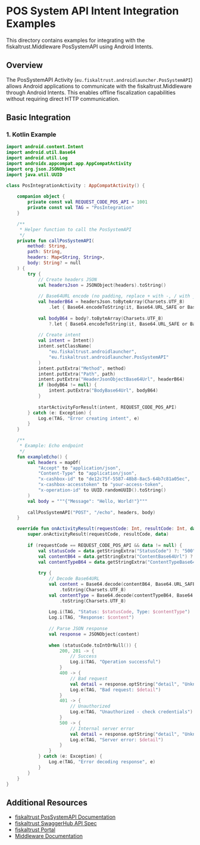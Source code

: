 # POS System API Intent Integration Examples

This directory contains examples for integrating with the fiskaltrust.Middleware PosSystemAPI using Android Intents.

## Overview

The PosSystemAPI Activity (`eu.fiskaltrust.androidlauncher.PosSystemAPI`) allows Android applications to communicate with the fiskaltrust.Middleware through Android Intents. This enables offline fiscalization capabilities without requiring direct HTTP communication.

## Basic Integration

### 1. Kotlin Example

```kotlin
import android.content.Intent
import android.util.Base64
import android.util.Log
import androidx.appcompat.app.AppCompatActivity
import org.json.JSONObject
import java.util.UUID

class PosIntegrationActivity : AppCompatActivity() {
    
    companion object {
        private const val REQUEST_CODE_POS_API = 1001
        private const val TAG = "PosIntegration"
    }

    /**
     * Helper function to call the PosSystemAPI
     */
    private fun callPosSystemAPI(
        method: String,
        path: String,
        headers: Map<String, String>,
        body: String? = null
    ) {
        try {
            // Create headers JSON
            val headersJson = JSONObject(headers).toString()
            
            // Base64URL encode (no padding, replace + with -, / with _)
            val headerB64 = headersJson.toByteArray(Charsets.UTF_8)
                .let { Base64.encodeToString(it, Base64.URL_SAFE or Base64.NO_PADDING or Base64.NO_WRAP) }
            
            val bodyB64 = body?.toByteArray(Charsets.UTF_8)
                ?.let { Base64.encodeToString(it, Base64.URL_SAFE or Base64.NO_PADDING or Base64.NO_WRAP) }
            
            // Create intent
            val intent = Intent()
            intent.setClassName(
                "eu.fiskaltrust.androidlauncher",
                "eu.fiskaltrust.androidlauncher.PosSystemAPI"
            )
            intent.putExtra("Method", method)
            intent.putExtra("Path", path)
            intent.putExtra("HeaderJsonObjectBase64Url", headerB64)
            if (bodyB64 != null) {
                intent.putExtra("BodyBase64Url", bodyB64)
            }
            
            startActivityForResult(intent, REQUEST_CODE_POS_API)
        } catch (e: Exception) {
            Log.e(TAG, "Error creating intent", e)
        }
    }

    /**
     * Example: Echo endpoint
     */
    fun exampleEcho() {
        val headers = mapOf(
            "Accept" to "application/json",
            "Content-Type" to "application/json",
            "x-cashbox-id" to "de12c75f-5587-48b8-8ac5-64b7c81a05ec",
            "x-cashbox-accesstoken" to "your-access-token",
            "x-operation-id" to UUID.randomUUID().toString()
        )
        val body = """{"Message": "Hello, World!"}"""
        
        callPosSystemAPI("POST", "/echo", headers, body)
    }

    override fun onActivityResult(requestCode: Int, resultCode: Int, data: Intent?) {
        super.onActivityResult(requestCode, resultCode, data)
        
        if (requestCode == REQUEST_CODE_POS_API && data != null) {
            val statusCode = data.getStringExtra("StatusCode") ?: "500"
            val contentB64 = data.getStringExtra("ContentBase64Url") ?: ""
            val contentTypeB64 = data.getStringExtra("ContentTypeBase64Url") ?: ""
            
            try {
                // Decode Base64URL
                val content = Base64.decode(contentB64, Base64.URL_SAFE or Base64.NO_PADDING or Base64.NO_WRAP)
                    .toString(Charsets.UTF_8)
                val contentType = Base64.decode(contentTypeB64, Base64.URL_SAFE or Base64.NO_PADDING or Base64.NO_WRAP)
                    .toString(Charsets.UTF_8)
                
                Log.i(TAG, "Status: $statusCode, Type: $contentType")
                Log.i(TAG, "Response: $content")
                
                // Parse JSON response
                val response = JSONObject(content)
                
                when (statusCode.toIntOrNull()) {
                    200, 201 -> {
                        // Success
                        Log.i(TAG, "Operation successful")
                    }
                    400 -> {
                        // Bad request
                        val detail = response.optString("detail", "Unknown error")
                        Log.e(TAG, "Bad request: $detail")
                    }
                    401 -> {
                        // Unauthorized
                        Log.e(TAG, "Unauthorized - check credentials")
                    }
                    500 -> {
                        // Internal server error
                        val detail = response.optString("detail", "Unknown error")
                        Log.e(TAG, "Server error: $detail")
                    }
                }
            } catch (e: Exception) {
                Log.e(TAG, "Error decoding response", e)
            }
        }
    }
}
```

## Additional Resources

- [fiskaltrust PosSystemAPI Documentation](https://docs.fiskaltrust.eu/apis/pos-system-api)
- [fiskaltrust SwaggerHub API Spec](https://app.swaggerhub.com/apis/fiskaltrust/fiskaltrust-possystem-api/2.1)
- [fiskaltrust Portal](https://portal.fiskaltrust.eu)
- [Middleware Documentation](https://docs.fiskaltrust.cloud)
